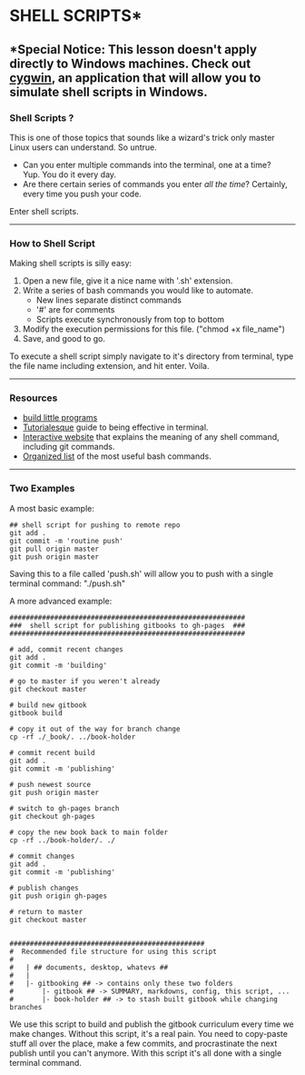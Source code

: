 # SHELL SCRIPTS*
*Special Notice:
This lesson doesn't apply directly to Windows machines.  Check out [cygwin](http://cygwin.com), an application that will allow you to simulate shell scripts in Windows.
---
### Shell Scripts ?
This is one of those topics that sounds like a wizard's trick only master Linux users can understand.  So untrue.
* Can you enter multiple commands into the terminal, one at a time?  
    Yup.  You do it every day.  
* Are there certain series of commands you enter _all the time_? 
Certainly, every time you push your code.  

Enter shell scripts.
___
### How to Shell Script

Making shell scripts is silly easy:
1. Open a new file, give it a nice name with '.sh' extension.
2. Write a series of bash commands you would like to automate.
    * New lines separate distinct commands
    * '#' are for comments
    * Scripts execute synchronously from top to bottom
3. Modify the execution permissions for this file. ("chmod +x file_name")
4. Save, and good to go.

To execute a shell script simply navigate to it's directory from terminal, type the file name including extension, and hit enter.  Voila.

___
### Resources  
* [build little programs](https://developer.atlassian.com/blog/2015/11/scripting-with-node/)  
* [Tutorialesque](https://lifehacker.com/5743814/become-a-command-line-ninja-with-these-time-saving-shortcuts) guide to being effective in terminal.
* [Interactive website](http://explainshell.com) that explains the meaning of any shell command, including git commands.
* [Organized list](https://www.tjhsst.edu/~dhyatt/superap/unixcmd.html) of the most useful bash commands.
___
### Two Examples
A most basic example:
```shell
## shell script for pushing to remote repo
git add .
git commit -m 'routine push'
git pull origin master
git push origin master
```
Saving this to a file called 'push.sh' will allow you to push with a single terminal command:  "./push.sh"


A more advanced example:
```shell
##########################################################
###  shell script for publishing gitbooks to gh-pages  ###
##########################################################

# add, commit recent changes
git add .
git commit -m 'building'

# go to master if you weren't already
git checkout master

# build new gitbook
gitbook build

# copy it out of the way for branch change
cp -rf ./_book/. ../book-holder 

# commit recent build
git add .
git commit -m 'publishing'

# push newest source
git push origin master

# switch to gh-pages branch
git checkout gh-pages

# copy the new book back to main folder
cp -rf ../book-holder/. ./

# commit changes
git add .
git commit -m 'publishing'

# publish changes
git push origin gh-pages

# return to master
git checkout master


################################################
#  Recommended file structure for using this script
# 
#	| ## documents, desktop, whatevs ##
# 	|
# 	|- gitbooking ## -> contains only these two folders
# 		|- gitbook ## -> SUMMARY, markdowns, config, this script, ...
#		|- book-holder ## -> to stash built gitbook while changing branches
```
We use this script to build and publish the gitbook curriculum every time we make changes. Without this script, it's a real pain.  You need to copy-paste stuff all over the place, make a few commits, and procrastinate the next publish until you can't anymore. With this script it's all done with a single terminal command.